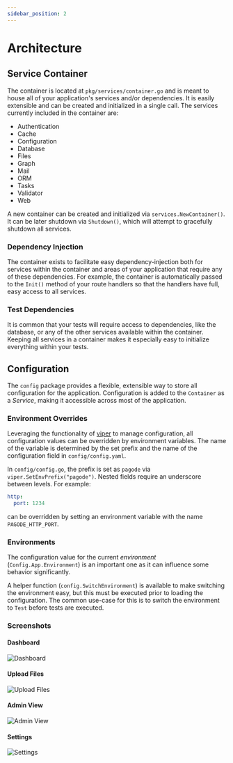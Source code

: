 ```yaml
---
sidebar_position: 2
---
```


# Architecture

## Service Container

The container is located at `pkg/services/container.go` and is meant to house all of your application's services and/or dependencies. It is easily extensible and can be created and initialized in a single call. The services currently included in the container are:

- Authentication
- Cache
- Configuration
- Database
- Files
- Graph
- Mail
- ORM
- Tasks
- Validator
- Web

A new container can be created and initialized via `services.NewContainer()`. It can be later shutdown via `Shutdown()`, which will attempt to gracefully shutdown all services.

### Dependency Injection

The container exists to facilitate easy dependency-injection both for services within the container and areas of your application that require any of these dependencies. For example, the container is automatically passed to the `Init()` method of your route handlers so that the handlers have full, easy access to all services.

### Test Dependencies

It is common that your tests will require access to dependencies, like the database, or any of the other services available within the container. Keeping all services in a container makes it especially easy to initialize everything within your tests.

## Configuration

The `config` package provides a flexible, extensible way to store all configuration for the application. Configuration is added to the `Container` as a _Service_, making it accessible across most of the application.

### Environment Overrides

Leveraging the functionality of [viper](https://github.com/spf13/viper) to manage configuration, all configuration values can be overridden by environment variables. The name of the variable is determined by the set prefix and the name of the configuration field in `config/config.yaml`.

In `config/config.go`, the prefix is set as `pagode` via `viper.SetEnvPrefix("pagode")`. Nested fields require an underscore between levels. For example:

```yaml
http:
  port: 1234
```

can be overridden by setting an environment variable with the name `PAGODE_HTTP_PORT`.

### Environments

The configuration value for the current _environment_ (`Config.App.Environment`) is an important one as it can influence some behavior significantly.

A helper function (`config.SwitchEnvironment`) is available to make switching the environment easy, but this must be executed prior to loading the configuration. The common use-case for this is to switch the environment to `Test` before tests are executed.

### Screenshots

#### Dashboard

<img src="https://pagode.nyc3.cdn.digitaloceanspaces.com/readme/dashboard.png" alt="Dashboard"/>

#### Upload Files

<img src="https://pagode.nyc3.cdn.digitaloceanspaces.com/readme/upload-files.png" alt="Upload Files"/>

#### Admin View

<img src="https://pagode.nyc3.cdn.digitaloceanspaces.com/readme/admin-view.png" alt="Admin View"/>

#### Settings

<img src="https://pagode.nyc3.cdn.digitaloceanspaces.com/readme/settings.png" alt="Settings"/>
